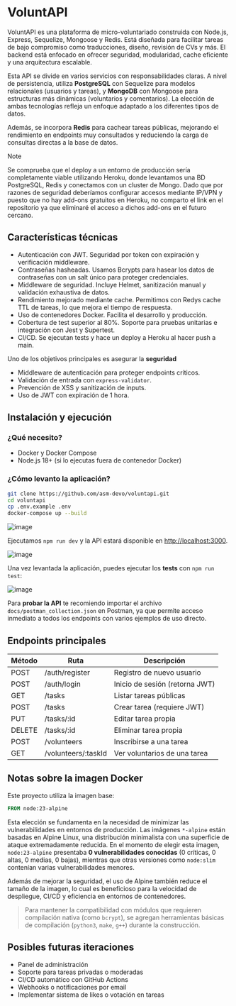 # VoluntAPI

VoluntAPI es una plataforma de micro-voluntariado construida con Node.js, Express, Sequelize, Mongoose y Redis. Está diseñada para facilitar tareas de bajo compromiso como traducciones, diseño, revisión de CVs y más. El backend está enfocado en ofrecer seguridad, modularidad, cache eficiente y una arquitectura escalable.

Esta API se divide en varios servicios con responsabilidades claras. A nivel de persistencia, utiliza **PostgreSQL** con Sequelize para modelos relacionales (usuarios y tareas), y **MongoDB** con Mongoose para estructuras más dinámicas (voluntarios y comentarios). La elección de ambas tecnologías refleja un enfoque adaptado a los diferentes tipos de datos.

Además, se incorpora **Redis** para cachear tareas públicas, mejorando el rendimiento en endpoints muy consultados y reduciendo la carga de consultas directas a la base de datos.

> [!NOTE]  
> Se comprueba que el deploy a un entorno de producción sería completamente viable utilizando Heroku, donde levantamos una BD PostgreSQL, Redis y conectamos con un cluster de Mongo. Dado que por razones de seguridad deberíamos configurar accesos mediante IP/VPN y puesto que no hay add-ons gratuitos en Heroku, no comparto el link en el repositorio ya que eliminaré el acceso a dichos add-ons en el futuro cercano.

## Características técnicas

- Autenticación con JWT. Seguridad por token con expiración y verificación middleware.
- Contraseñas hasheadas. Usamos Bcrypts para hasear los datos de contraseñas con un salt único para proteger credenciales.
- Middleware de seguridad. Incluye Helmet, sanitización manual y validación exhaustiva de datos.
- Rendimiento mejorado mediante cache. Permitimos con Redys cache TTL de tareas, lo que mejora el tiempo de respuesta.
- Uso de contenedores Docker. Facilita el desarrollo y producción.
- Cobertura de test superior al 80%. Soporte para pruebas unitarias e integración con Jest y Supertest.
- CI/CD. Se ejecutan tests y hace un deploy a Heroku al hacer push a main.

Uno de los objetivos principales es asegurar la **seguridad**

- Middleware de autenticación para proteger endpoints críticos.
- Validación de entrada con `express-validator`.
- Prevención de XSS y sanitización de inputs.
- Uso de JWT con expiración de 1 hora.

## Instalación y ejecución

### ¿Qué necesito?

- Docker y Docker Compose
- Node.js 18+ (si lo ejecutas fuera de contenedor Docker)

### ¿Cómo levanto la aplicación?

```bash
git clone https://github.com/asm-devo/voluntapi.git
cd voluntapi
cp .env.example .env
docker-compose up --build
```

![image](https://github.com/user-attachments/assets/4e8c2742-1116-4817-b11b-0f00cf7309c8)

Ejecutamos `npm run dev` y la API estará disponible en [http://localhost:3000](http://localhost:3000).

![image](https://github.com/user-attachments/assets/0885bfad-4b22-418a-ac64-fd39b3f5212e)

Una vez levantada la aplicación, puedes ejecutar los **tests** con `npm run test`:

![image](https://github.com/user-attachments/assets/201fd3f0-7ec6-408e-91f0-8650726184fe)

Para **probar la API** te recomiendo importar el archivo `docs/postman_collection.json` en Postman, ya que permite acceso inmediato a todos los endpoints con varios ejemplos de uso directo.

## Endpoints principales

| Método | Ruta                | Descripción                    |
| ------ | ------------------- | ------------------------------ |
| POST   | /auth/register      | Registro de nuevo usuario      |
| POST   | /auth/login         | Inicio de sesión (retorna JWT) |
| GET    | /tasks              | Listar tareas públicas         |
| POST   | /tasks              | Crear tarea (requiere JWT)     |
| PUT    | /tasks/:id          | Editar tarea propia            |
| DELETE | /tasks/:id          | Eliminar tarea propia          |
| POST   | /volunteers         | Inscribirse a una tarea        |
| GET    | /volunteers/:taskId | Ver voluntarios de una tarea   |


## Notas sobre la imagen Docker

Este proyecto utiliza la imagen base:

```dockerfile
FROM node:23-alpine
```

Esta elección se fundamenta en la necesidad de minimizar las vulnerabilidades en entornos de producción. Las imágenes `*-alpine` están basadas en Alpine Linux, una distribución minimalista con una superficie de ataque extremadamente reducida. En el momento de elegir esta imagen, `node:23-alpine` presentaba **0 vulnerabilidades conocidas** (0 críticas, 0 altas, 0 medias, 0 bajas), mientras que otras versiones como `node:slim` contenían varias vulnerabilidades menores.

Además de mejorar la seguridad, el uso de Alpine también reduce el tamaño de la imagen, lo cual es beneficioso para la velocidad de despliegue, CI/CD y eficiencia en entornos de contenedores.

> Para mantener la compatibilidad con módulos que requieren compilación nativa (como `bcrypt`), se agregan herramientas básicas de compilación (`python3`, `make`, `g++`) durante la construcción.

## Posibles futuras iteraciones

- Panel de administración
- Soporte para tareas privadas o moderadas
- CI/CD automático con GitHub Actions
- Webhooks o notificaciones por email
- Implementar sistema de likes o votación en tareas
